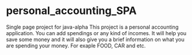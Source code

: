 # personal_accounting_SPA
Single page project for java-alpha
This project is a personal accounting application. You can add spendings or any kind of incomes. It will help you save some money and it will also give you a brief information on what you are spending your money. For exaple FOOD, CAR and etc.   
